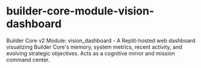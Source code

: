 # builder-core-module-vision-dashboard
Builder Core v2 Module: vision_dashboard - A Replit-hosted web dashboard visualizing Builder Core's memory, system metrics, recent activity, and evolving strategic objectives. Acts as a cognitive mirror and mission command center.
